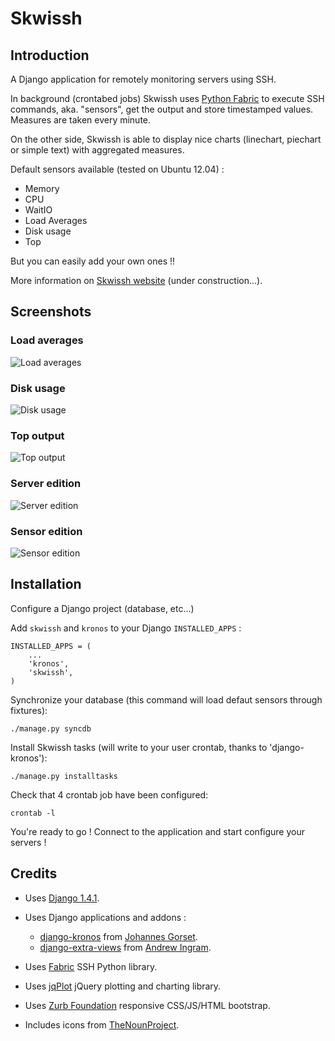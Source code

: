 # Skwissh

## Introduction

A Django application for remotely monitoring servers using SSH.

In background (crontabed jobs) Skwissh uses [Python Fabric](http://fabfile.org/ "Python Fabric") to execute SSH commands, aka. "sensors", get the output and store timestamped values.
Measures are taken every minute.

On the other side, Skwissh is able to display nice charts (linechart, piechart or simple text) with aggregated measures. 

Default sensors available (tested on Ubuntu 12.04) :

* Memory
* CPU
* WaitIO
* Load Averages
* Disk usage
* Top

But you can easily add your own ones !!

More information on [Skwissh website](http://skwissh.com/ "Skwissh website") (under construction...). 

## Screenshots

### Load averages
![Load averages](http://github.com/rsaikali/django-skwissh/raw/master/doc/images/loads-screenshot.png)

### Disk usage
![Disk usage](http://github.com/rsaikali/django-skwissh/raw/master/doc/images/diskusage-screenshot.png)

### Top output
![Top output](http://github.com/rsaikali/django-skwissh/raw/master/doc/images/top-screenshot.png)

### Server edition
![Server edition](http://github.com/rsaikali/django-skwissh/raw/master/doc/images/editserver-screenshot.png)

### Sensor edition
![Sensor edition](http://github.com/rsaikali/django-skwissh/raw/master/doc/images/editsensor-screenshot.png)

## Installation

Configure a Django project (database, etc...)

Add ``skwissh`` and ``kronos`` to your Django ``INSTALLED_APPS`` :

	INSTALLED_APPS = (
		...
		'kronos',
		'skwissh',
	)

Synchronize your database (this command will load defaut sensors through fixtures):

    ./manage.py syncdb
    
Install Skwissh tasks (will write to your user crontab, thanks to 'django-kronos'):

    ./manage.py installtasks
    
Check that 4 crontab job have been configured:

	crontab -l

You're ready to go ! 
Connect to the application and start configure your servers !

## Credits

* Uses [Django 1.4.1](https://www.djangoproject.com/ "Django 1.4.1").
* Uses Django applications and addons :

  * [django-kronos](https://github.com/jgorset/django-kronos "django-kronos") from [Johannes Gorset](https://github.com/jgorset "Johannes Gorset").
  * [django-extra-views](https://github.com/AndrewIngram/django-extra-views "django-extra-views") from [Andrew Ingram](https://github.com/AndrewIngram "Andrew Ingram"). 
* Uses [Fabric](http://fabfile.org/ "Fabric") SSH Python library.
* Uses [jqPlot](http://www.jqplot.com/ "jqPlot") jQuery plotting and charting library.
* Uses [Zurb Foundation](http://foundation.zurb.com/ "Zurb Foundation") responsive CSS/JS/HTML bootstrap.
* Includes icons from [TheNounProject](http://thenounproject.com "TheNounProject").
